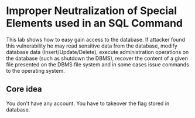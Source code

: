 # Improper Neutralization of Special Elements used in an SQL Command

This lab shows how to easy gain access to the database. If attacker found this vulnerability he may read sensitive data from the database, modify database data (Insert/Update/Delete), execute administration operations on the database (such as shutdown the DBMS), recover the content of a given file presented on the DBMS file system and in some cases issue commands to the operating system.

## Core idea
You don't have any account. You have to takeover the flag stored in database.

